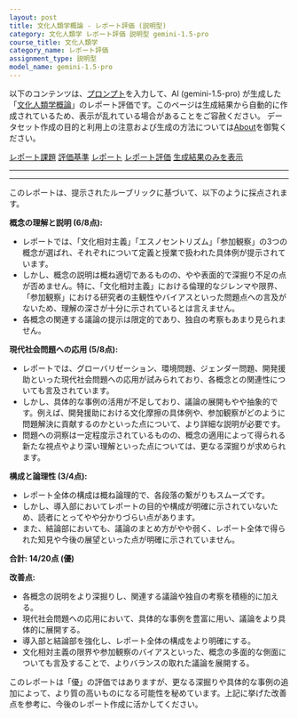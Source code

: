 ```yaml
---
layout: post
title: 文化人類学概論 - レポート評価 (説明型)
category: 文化人類学 レポート評価 説明型 gemini-1.5-pro
course_title: 文化人類学
category_name: レポート評価
assignment_type: 説明型
model_name: gemini-1.5-pro
---
```


以下のコンテンツは、[プロンプト](https://github.com/takedatoshiyuki/synthetic_assignments/tree/main/generated/文化人類学/gemini-1.5-pro/prompt_レポート評価-説明型.md)を入力して、AI (gemini-1.5-pro) が生成した「[文化人類学概論](/contents/文化人類学/)」のレポート評価です。このページは生成結果から自動的に作成されているため、表示が乱れている場合があることをご容赦ください。
データセット作成の目的と利用上の注意および生成の方法については[About](/About)を御覧ください。

[レポート課題](../レポート課題-説明型)
[評価基準](../評価基準-説明型)
[レポート](../レポート-説明型)
[レポート評価](../レポート評価-説明型)
[生成結果のみを表示](https://github.com/takedatoshiyuki/synthetic_assignments/tree/main/generated/文化人類学/gemini-1.5-pro/レポート評価-説明型.md)
  

***
***
  
このレポートは、提示されたルーブリックに基づいて、以下のように採点されます。

**概念の理解と説明 (6/8点):**

* レポートでは、「文化相対主義」「エスノセントリズム」「参加観察」の3つの概念が選ばれ、それぞれについて定義と授業で扱われた具体例が提示されています。
* しかし、概念の説明は概ね適切であるものの、やや表面的で深掘り不足の点が否めません。特に、「文化相対主義」における倫理的なジレンマや限界、「参加観察」における研究者の主観性やバイアスといった問題点への言及がないため、理解の深さが十分に示されているとは言えません。
* 各概念の関連する議論の提示は限定的であり、独自の考察もあまり見られません。

**現代社会問題への応用 (5/8点):**

* レポートでは、グローバリゼーション、環境問題、ジェンダー問題、開発援助といった現代社会問題への応用が試みられており、各概念との関連性についても言及されています。
* しかし、具体的な事例の活用が不足しており、議論の展開もやや抽象的です。例えば、開発援助における文化摩擦の具体例や、参加観察がどのように問題解決に貢献するのかといった点について、より詳細な説明が必要です。
* 問題への洞察は一定程度示されているものの、概念の適用によって得られる新たな視点やより深い理解といった点については、更なる深掘りが求められます。

**構成と論理性 (3/4点):**

* レポート全体の構成は概ね論理的で、各段落の繋がりもスムーズです。
* しかし、導入部においてレポートの目的や構成が明確に示されていないため、読者にとってやや分かりづらい点があります。
* また、結論部においても、議論のまとめ方がやや弱く、レポート全体で得られた知見や今後の展望といった点が明確に示されていません。


**合計: 14/20点 (優)**

**改善点:**

* 各概念の説明をより深掘りし、関連する議論や独自の考察を積極的に加える。
* 現代社会問題への応用において、具体的な事例を豊富に用い、議論をより具体的に展開する。
* 導入部と結論部を強化し、レポート全体の構成をより明確にする。
* 文化相対主義の限界や参加観察のバイアスといった、概念の多面的な側面についても言及することで、よりバランスの取れた議論を展開する。


このレポートは「優」の評価ではありますが、更なる深掘りや具体的な事例の追加によって、より質の高いものになる可能性を秘めています。上記に挙げた改善点を参考に、今後のレポート作成に活かしてください。
